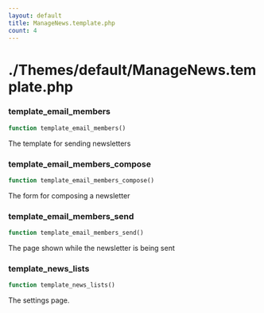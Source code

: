 ```yaml
---
layout: default
title: ManageNews.template.php
count: 4
---
```


# ./Themes/default/ManageNews.template.php

### template_email_members

```php
function template_email_members()
```
The template for sending newsletters



### template_email_members_compose

```php
function template_email_members_compose()
```
The form for composing a newsletter



### template_email_members_send

```php
function template_email_members_send()
```
The page shown while the newsletter is being sent



### template_news_lists

```php
function template_news_lists()
```
The settings page.



